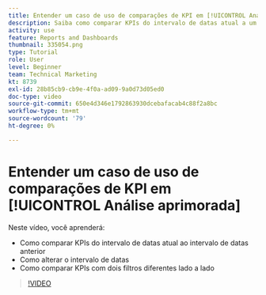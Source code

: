 ```yaml
---
title: Entender um caso de uso de comparações de KPI em [!UICONTROL Análise aprimorada]
description: Saiba como comparar KPIs do intervalo de datas atual a um intervalo de datas anterior e como comparar KPIs com dois filtros diferentes.
activity: use
feature: Reports and Dashboards
thumbnail: 335054.png
type: Tutorial
role: User
level: Beginner
team: Technical Marketing
kt: 8739
exl-id: 28b85cb9-cb9e-4f0a-ad09-9a0d73d05ed0
doc-type: video
source-git-commit: 650e4d346e1792863930dcebafacab4c88f2a8bc
workflow-type: tm+mt
source-wordcount: '79'
ht-degree: 0%

---
```


# Entender um caso de uso de comparações de KPI em [!UICONTROL Análise aprimorada]

Neste vídeo, você aprenderá:

* Como comparar KPIs do intervalo de datas atual ao intervalo de datas anterior
* Como alterar o intervalo de datas
* Como comparar KPIs com dois filtros diferentes lado a lado

>[!VIDEO](https://video.tv.adobe.com/v/335054/?quality=12&learn=on)
